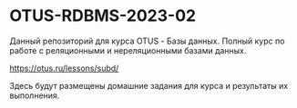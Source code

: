 # OTUS-RDBMS-2023-02
Данный репозиторий для курса OTUS - Базы данных.
Полный курс по работе с реляционными и нереляционными базами данных.

https://otus.ru/lessons/subd/

Здесь будут размещены домашние задания для курса и результаты их выполнения.
